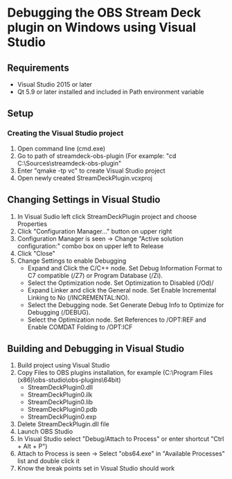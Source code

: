# Debugging the OBS Stream Deck plugin on Windows using Visual Studio


## Requirements

- Visual Studio 2015 or later
- Qt 5.9 or later installed and included in Path environment variable


## Setup


### Creating the Visual Studio project

1. Open command line (cmd.exe)
2. Go to path of streamdeck-obs-plugin (For example: "cd C:\Sources\streamdeck-obs-plugin"
3. Enter "qmake -tp vc" to create Visual Studio project
4. Open newly created StreamDeckPlugin.vcxproj



## Changing Settings in Visual Studio


1. In Visual Sudio left click StreamDeckPlugin project and choose Properties 
2. Click "Configuration Manager..." button on upper right
3. Configuration Manager is seen -> Change "Active solution configuration:" combo box on upper left to Release
4. Click "Close"
5. Change Settings to enable Debugging
	- Expand and Click the C/C++ node. Set Debug Information Format to C7 compatible (/Z7) or Program Database (/Zi).
	- Select the Optimization node. Set Optimization to Disabled (/Od)/
    - Expand Linker and click the General node. Set Enable Incremental Linking to No (/INCREMENTAL:NO).
	- Select the Debugging node. Set Generate Debug Info to Optimize for Debugging (/DEBUG).
	- Select the Optimization node. Set References to /OPT:REF and Enable COMDAT Folding to /OPT:ICF

## Building and Debugging in Visual Studio
1. Build project using Visual Studio
2. Copy Files to OBS plugins installation, for example (C:\Program Files (x86)\obs-studio\obs-plugins\64bit) 
	- StreamDeckPlugin0.dll
	- StreamDeckPlugin0.ilk
	- StreamDeckPlugin0.lib 
	- StreamDeckPlugin0.pdb
	- StreamDeckPlugin0.exp
3. Delete StreamDeckPlugin.dll file
4. Launch OBS Studio
5. In Visual Studio select "Debug/Attach to Process" or enter shortcut "Ctrl + Alt + P")
6. Attach to Process is seen -> Select "obs64.exe" in "Available Processes" list and double click it
7. Know the break points set in Visual Studio should work
